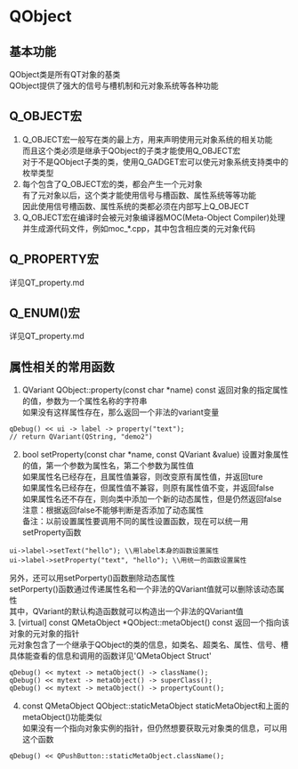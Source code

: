 # QObject

## 基本功能
QObject类是所有QT对象的基类  
QObject提供了强大的信号与槽机制和元对象系统等各种功能  


## Q_OBJECT宏
1. Q_OBJECT宏一般写在类的最上方，用来声明使用元对象系统的相关功能  
而且这个类必须是继承于QObject的子类才能使用Q_OBJECT宏  
对于不是QObject子类的类，使用Q_GADGET宏可以使元对象系统支持类中的枚举类型  
2. 每个包含了Q_OBJECT宏的类，都会产生一个元对象  
有了元对象以后，这个类才能使用信号与槽函数、属性系统等等功能  
因此使用信号槽函数、属性系统的类都必须在内部写上Q_OBJECT  
3. Q_OBJECT宏在编译时会被元对象编译器MOC(Meta-Object Compiler)处理  
并生成源代码文件，例如moc_*.cpp，其中包含相应类的元对象代码  


## Q_PROPERTY宏
详见QT_property.md  


## Q_ENUM()宏
详见QT_property.md  


## 属性相关的常用函数
1. QVariant QObject::property(const char \*name) const
返回对象的指定属性的值，参数为一个属性名称的字符串  
如果没有这样属性存在，那么返回一个非法的variant变量  
```
qDebug() << ui -> label -> property("text");
// return QVariant(QString, "demo2")
```
2. bool setProperty(const char \*name, const QVariant &value)
设置对象属性的值，第一个参数为属性名，第二个参数为属性值  
如果属性名已经存在，且属性值兼容，则改变原有属性值，并返回ture  
如果属性名已经存在，但属性值不兼容，则原有属性值不变，并返回false  
如果属性名还不存在，则向类中添加一个新的动态属性，但是仍然返回false  
注意：根据返回false不能够判断是否添加了动态属性  
备注：以前设置属性要调用不同的属性设置函数，现在可以统一用setProperty函数  
```
ui->label->setText("hello"); \\用label本身的函数设置属性
ui->label->setProperty("text", "hello"); \\用统一的函数设置属性
```
另外，还可以用setPorperty()函数删除动态属性  
setPorperty()函数通过传递属性名和一个非法的QVariant值就可以删除该动态属性  
其中，QVariant的默认构造函数就可以构造出一个非法的QVariant值  
3. [virtual] const QMetaObject \*QObject::metaObject() const
返回一个指向该对象的元对象的指针  
元对象包含了一个继承于QObject的类的信息，如类名、超类名、属性、信号、槽  
具体能查看的信息和调用的函数详见'QMetaObject Struct'  
```
qDebug() << mytext -> metaObject() -> className();
qDebug() << mytext -> metaObject() -> superClass();
qDebug() << mytext -> metaObject() -> propertyCount();
```
4. const QMetaObject QObject::staticMetaObject
staticMetaObject和上面的metaObject()功能类似  
如果没有一个指向对象实例的指针，但仍然想要获取元对象类的信息，可以用这个函数  
```
qDebug() << QPushButton::staticMetaObject.className();
```


